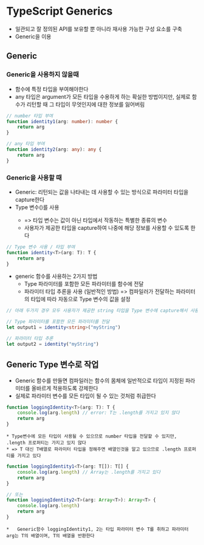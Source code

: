 # TypeScript Generics
* 일관되고 잘 정의된 API를 보유할 뿐 아니라 재사용 가능한 구성 요소를 구축
* Generic을 이용

## Generic
### Generic을 사용하지 않을때
* 함수에 특정 타입을 부여해야한다
* any 타입은 argument가 모든 타입을 수용하게 하는 확실한 방법이지만, 실제로 함수가 리턴할 때 그 타입이 무엇인지에 대한 정보를 잃어버림
``` typescript
// number 타입 부여
function identity1(arg: number): number {
	return arg
}

// any 타입 부여
function identity2(arg: any): any {
	return arg
}
```

### Generic을 사용할 때
* Generic: 리턴되는 값을 나타내는 데 사용할 수 있는 방식으로 파라미터 타입을 capture한다
* Type 변수(<T>)를 사용
	* => 타입 변수는 값이 아닌 타입에서 작동하는 특별한 종류의 변수
	* 사용자가 제공한 타입을 capture하여 나중에 해당 정보를 사용할 수 있도록 한다
``` typescript
// Type 변수 사용 / 타입 부여
function identity<T>(arg: T): T {
	return arg
}
```


* generic 함수를 사용하는 2가지 방법
	* Type 파라미터를 포함한 모든 파라미터를 함수에 전달
	* 파라미터 타입 추론을 사용 (일반적인 방법) => 컴파일러가 전달하는 파라미터의 타입에 따라 자동으로 Type 변수의 값을 설정
``` typescript
// 아래 두가지 경우 모두 사용자가 제공한 string 타입을 Type 변수에 capture해서 사용

// Type 파라미터를 포함한 모든 파라미터를 전달
let output1 = identity<string>("myString")

// 파라미터 타입 추론
let output2 = identity("myString")
```


## Generic Type 변수로 작업
* Generic 함수를 만들면 컴파일러는 함수의 몸체에 일반적으로 타입이 지정된 파라미터를 올바르게 적용하도록 강제한다
* 실제로 파라미터 변수를 모든 타입이 될 수 있는 것처럼 취급한다
``` typescript
function loggingIdentity<T>(arg: T): T {
	console.log(arg.length)	// error: T는 .length를 가지고 있지 않다
	return arg
}
```
	* Type변수에 모든 타입이 사용될 수 있으므로 number 타입을 전달할 수 있지만, .length 프로퍼티는 가지고 있지 않다
	* => T 대신 T배열로 파라미터 타입을 정해주면 배열인것을 알고 있으므로 .length 프로퍼티를 가지고 있다
``` typescript
function loggingIdentity1<T>(arg: T[]): T[] {
	console.log(arg.length)	// Array는 .length를 가지고 있다
	return arg
}

// 또는
function loggingIdentity2<T>(arg: Array<T>): Array<T> {
	console.log(arg.length)
	return arg
}
```
	* 	Generic함수 loggingIdentity1, 2는 타입 파라미터 변수 T를 취하고 파라미터 arg는 T의 배열이며, T의 배열을 반환한다




















